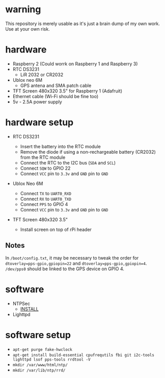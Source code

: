 # warning
This repository is merely usable as it's just a brain dump of my own work. Use at your own risk.

# hardware
 - Raspberry 2 (Could worrk on Raspberry 1 and Raspberry 3)
 - RTC DS3231
   - LiR 2032 or CR2032
 - Ublox neo 6M
   - GPS antena and SMA patch cable
 - TFT Screen 480x320 3.5" for Raspberry 1 (Adafruit)
 - Ethernet cable (Wi-Fi should be fine too)
 - 5v - 2.5A power supply

# hardware setup
 - RTC DS3231
   - Insert the battery into the RTC module
   - Remove the diode if using a non-rechargeable battery (CR2032) from the RTC module
   - Connect the RTC to the I2C bus (`SDA` and `SCL`)
   - Connect `SQW`  to GPIO 22
   - Connect `VCC` pin to `3.3v` and `GND` pin to `GND`

 - Ublox Neo 6M
   - Connect `TX` to `UART0_RXD`
   - Connect `RX` to `UART0_TXD`
   - Connect `PPS` to GPIO 4
   - Connect `VCC` pin to `3.3v` and `GND` pin to `GND`

 - TFT Screen 480x320 3.5"
   - Install screen on top of rPi header

## Notes
In `/boot/config.txt`, it may be necessary to tweak the order for `dtoverlay=pps-gpio,gpiopin=22` and `dtoverlay=pps-gpio,gpiopin=4`. `/dev/pps0` should be linked to the GPS device on GPIO 4.

# software
 - NTPSec
   - [INSTALL](https://github.com/ntpsec/ntpsec/blob/master/INSTALL)
 - Lighttpd

# software setup
 - `apt-get purge fake-hwclock`
 - `apt-get install build-essential cpufrequtils fbi git i2c-tools lighttpd lsof pps-tools rrdtool -V`
 - `mkdir /var/www/html/ntp/`
 - `mkdir /var/lib/ntp/rrd/`
